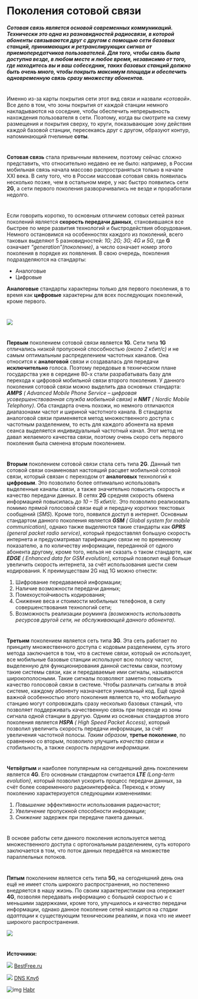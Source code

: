 # Поколения сотовой связи

##### __Сотовая связь__ является основой современных коммуникаций. Технически это одна из разновидностей радиосвязи, в которой абоненты связываются друг с другом с помощью сети базовых станций, принимающих и ретранслирующих сигнал от приемопередатчиков пользователей. Для того, чтобы связь была доступна везде, в _любом месте_ и _любое время_, независимо от того, где находитесь вы и ваш собеседник, таких базовых станций должно быть очень много, чтобы покрыть максимум площади и обеспечить одновременную связь сразу множеству абонентов.
#
#
#
Именно из-за карты покрытия сети этот вид связи и назвали _«сотовой»_. Все дело в том, что зоны покрытия от каждой станции немного накладываются на соседние, чтобы обеспечить непрерывность нахождения пользователя в сети. Поэтому, когда вы смотрите на схему размещения и покрытия сверху, то круги, показывающие зону действия каждой базовой станции, пересекаясь друг с другом, образуют контур, напоминающий пчелиные __соты__.
#
__Сотовая связь__ стала привычным явлением, поэтому сейчас сложно представить, что относительно недавно ее не было: например, в России мобильная связь начала массово распространяться только в начале XXI века. В силу того, что в России массовая сотовая связь появилась несколько позже, чем в остальном мире, у нас быстро появились сети __2G__, а сети первого поколения разворачивались не везде и проработали недолго.
#
Если говорить коротко, то основным отличием сотовых сетей разных поколений является __скорость передачи данных__, становившаяся все быстрее по мере развития технологий и быстродействия оборудования. Немного остановимся на особенностях каждого из поколений, всего таковых выделяют 5 разновидностей: _1G; 2G; 3G; 4G и 5G_, где __G__ означает _“generation”(поколение)_, а число означает номер этого поколения в порядке их появления. В свою очередь, поколения подразделяются на стандарты:
* Аналоговые
* Цифровые

__Аналоговые__ стандарты характерны только для первого поколения, в то время как __цифровые__ характерны для всех последующих поколений, кроме первого.
#
![](https://www.bestfree.ru/article/device/CellStandards.png)
#
**Первым** поколением сотовой связи является __1G__. Сети типа __1G__ отличались низкой пропускной способностью _(около 2 кбит/с)_ и не самым оптимальным распределением частотных каналов. Она относится к __аналоговой__ связи и создавалась для передачи **исключительно** голоса. Поэтому передовые в техническом плане государства уже в середине 80-х стали разрабатывать базу для перехода к цифровой мобильной связи второго поколения. У данного поколения сотовой связи можно выделить два основных стандарта: _**AMPS** ( Advanced Mobile Phone Service – цифровая усовершенствованная служба мобильной связи)_ и _**NMT** ( Nordic Mobile Telephony)_. Оба стандарта очень похожи, но немного отличаются диапазонами частот и шириной частотного канала. В стандартах аналоговой связи применяется метод множественного доступа с частотным разделением, то есть для каждого абонента на время сеанса выделяется индивидуальный частотный канал. Этот метод не давал желаемого качества связи, поэтому очень скоро сеть первого поколения была сменена вторым поколением.
#
**Вторым** поколением сотовой связи стала сеть типа **2G**. Данный тип сотовой связи ознаменовал настоящий расцвет мобильной сотовой связи, который связан с переходом от **аналоговых** технологий к **цифровым**. Это позволило более оптимально использовать выделенные каналы связи, а также значительно повысить скорость и качество передачи данных. В сетях **2G** средняя скорость обмена информацией повысилась _до 10 – 15 кбит/с_. Это позволило реализовать помимо прямой голосовой связи ещё и передачу коротких текстовых сообщений (_SMS_). Кроме того, появился доступ в интернет. Основным стандартом данного поколения является _**GSM**_ _( Global system for mobile communication)_, однако также выделяются такие стандарты как _**GPRS**_ _(general packet radio service)_, который предоставлял большую скорость интернета и предусматривал тарификацию связи не по временному показателю, а по количеству информации, переданной от одного абонента другому, кроме того, нельзя не сказать о таком стандарте, как _**EDGE**_ _( Enhanced data for GSM evolution)_, который позволил ещё больше увеличить скорость интернета, за счёт использования шести схем кодирования. К преимуществам 2G над 1G можно отнести: 
1) Шифрование передаваемой информации; 
2) Наличие возможности передачи данных; 
3) Помехоустойчивость кодирования; 
4) Снижение веса и стоимости мобильных телефонов, в силу совершенствования технологий сети; 
5) Возможность реализации роуминга _(возможность использовать ресурсов другой сети, не обслуживающей данного абонента)_.
#
**Третьим** поколением является сеть типа **3G**. Эта сеть работает по принципу множественного доступа с кодовым разделением, суть этого метода  заключается в том, что в системе связи, который он использует, все мобильные базовые станции используют всю полосу частот, выделенную для функционирования данной системы связи, поэтому такие системы связи, как и передаваемые ими сигналы, называются широкополосными. Такие сигналы позволяют заметно повысить качество голосовой связи в системе. Чтобы различать сигналы в этой системе, каждому абоненту назначается *уникальный* код. Ещё одной важной особенностью этого поколения является то, что мобильную станцию могут сопровождать сразу несколько базовых станций, что позволяет поддерживать качественную связь при переходе из зоны сигнала одной станции в другую. Одним из основных стандартов этого поколения является _**HSPA**_ _( High Speed Packet Access)_, который позволил увеличить скорость передачи информации, за счёт увеличения частотной полосы. _Таким образом_, **третье поколение**, по сравнению со вторым, позволило улучшить _качество связи_ и _стабильность_, а также _скорость передачи информации_.
#
__Четвёртым__ и наиболее популярным на сегодняшний день поколением является **4G**. Его основным стандартом считается _**LTE**_ _(Long-term evolution)_, который позволил ускорить процесс передачи данных, за счёт более современного радиоинтерфейса. Переход к этому поколению характеризуется следующими изменениями: 
1) _Повышение_ эффективности использования радиочастот; 
2) _Увеличение_ пропускной способности информации; 
3) _Снижение_ задержек при передаче пакета данных. 
#
В основе работы сети данного поколения используется метод множественного доступа с ортогональным разделением, суть которого заключается в том, что поток данных передаётся на множестве параллельных потоков. 
#
__Пятым__ поколением является сеть типа __5G__, на сегодняшний день она ещё не имеет столь широкого распространения, но постепенно внедряется в нашу жизнь. По своим характеристикам она опережает __4G__, позволяя передавать информацию с большей скоростью и с меньшими задержками, кроме того, улучшилось и качество передачи информации, однако данное поколение сетей находится на _стадии адаптации_ к существующим техническим реалиям, и пока что не имеет широкого распространения.


![](//avatars.mds.yandex.net/get-turbo/2365630/rthcebdfde58226657951aac4324bcb7f98/max_g480_c12_r2x3_pd20)
#
**Источники:**

![](https://www.bestfree.ru/favicon.ico) [BestFree.ru](https://www.bestfree.ru/article/device/cell-standards.php)

 ![](https://favicon.yandex.net/favicon/club.dns-shop.ru?size=16) [DNS Клуб](https://club-dns--shop-ru.turbopages.org/club.dns-shop.ru/s/blog/t-326-internet/43217-sotovyie-seti-2g-3g-4g-5g-kak-rabotaut-i-v-chem-raznitsa/)

![img](https://assets.habr.com/habr-web/img/favicons/favicon-16.png) [Habr](https://habr.com/ru/articles/112535/)